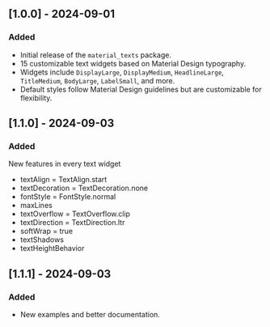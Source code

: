 ## [1.0.0] - 2024-09-01

### Added

- Initial release of the `material_texts` package.
- 15 customizable text widgets based on Material Design typography.
- Widgets include `DisplayLarge`, `DisplayMedium`, `HeadlineLarge`, `TitleMedium`, `BodyLarge`, `LabelSmall`, and more.
- Default styles follow Material Design guidelines but are customizable for flexibility.

## [1.1.0] - 2024-09-03

### Added

New features in every text widget

- textAlign = TextAlign.start
- textDecoration = TextDecoration.none
- fontStyle = FontStyle.normal
- maxLines
- textOverflow = TextOverflow.clip
- textDirection = TextDirection.ltr
- softWrap = true
- textShadows
- textHeightBehavior

## [1.1.1] - 2024-09-03

### Added

- New examples and better documentation.
